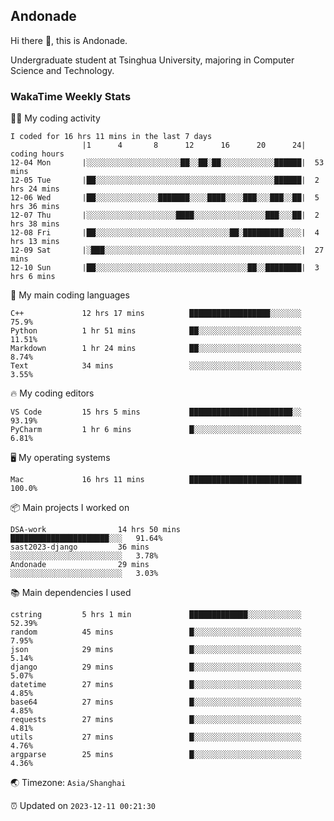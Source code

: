 ## Andonade

Hi there 👋, this is Andonade.

Undergraduate student at Tsinghua University, majoring in Computer Science and Technology.

### WakaTime Weekly Stats

🧑‍💻 My coding activity 

```text
I coded for 16 hrs 11 mins in the last 7 days
          		|1      4       8      12      16      20      24|	coding hours
12-04 Mon		|░░░░░░░░░░░░░░░░░░░░░██░░██░██░░░░░░░░░░░░██████|	53 mins
12-05 Tue		|██░░░░░░░░░░░░░░░░░░░░░░░░░░░░░░░░░░░░░░░░██████|	2 hrs 24 mins
12-06 Wed		|██░░░░░░░░░░░░░░███████░░░░████░░░░███░░░███░░██|	5 hrs 36 mins
12-07 Thu		|░░░░░░░░░░░░░░░░░░░░████░░░░░░░░░░░░░░░░███░░░██|	2 hrs 38 mins
12-08 Fri		|██░░░░░░░░░░░░░░░░░░░░░░░░░░░░░░██░█████████░░░░|	4 hrs 13 mins
12-09 Sat		|░███░░░░░░░░░░░░░░░░░░░░░░░░░░░░░░░░░░░░░░░░░░░░|	27 mins
12-10 Sun		|██░░░░░░░░░░░░░░░░░░░░░░░░░░░░░░░░░░██░░████████|	3 hrs 6 mins
```

🌱 My main coding languages 

```text
C++            	12 hrs 17 mins      	██████████████████░░░░░░░	75.9%
Python         	1 hr 51 mins        	██░░░░░░░░░░░░░░░░░░░░░░░	11.51%
Markdown       	1 hr 24 mins        	██░░░░░░░░░░░░░░░░░░░░░░░	8.74%
Text           	34 mins             	░░░░░░░░░░░░░░░░░░░░░░░░░	3.55%
```

🔥 My coding editors 

```text
VS Code        	15 hrs 5 mins       	███████████████████████░░	93.19%
PyCharm        	1 hr 6 mins         	█░░░░░░░░░░░░░░░░░░░░░░░░	6.81%
```

🖥️ My operating systems 

```text
Mac            	16 hrs 11 mins      	█████████████████████████	100.0%
```

📦 Main projects I worked on 

```text
DSA-work            	14 hrs 50 mins      	██████████████████████░░░	91.64%
sast2023-django     	36 mins             	░░░░░░░░░░░░░░░░░░░░░░░░░	3.78%
Andonade            	29 mins             	░░░░░░░░░░░░░░░░░░░░░░░░░	3.03%
```

📚 Main dependencies I used 

```text
cstring        	5 hrs 1 min         	█████████████░░░░░░░░░░░░	52.39%
random         	45 mins             	█░░░░░░░░░░░░░░░░░░░░░░░░	7.95%
json           	29 mins             	█░░░░░░░░░░░░░░░░░░░░░░░░	5.14%
django         	29 mins             	█░░░░░░░░░░░░░░░░░░░░░░░░	5.07%
datetime       	27 mins             	█░░░░░░░░░░░░░░░░░░░░░░░░	4.85%
base64         	27 mins             	█░░░░░░░░░░░░░░░░░░░░░░░░	4.85%
requests       	27 mins             	█░░░░░░░░░░░░░░░░░░░░░░░░	4.81%
utils          	27 mins             	█░░░░░░░░░░░░░░░░░░░░░░░░	4.76%
argparse       	25 mins             	█░░░░░░░░░░░░░░░░░░░░░░░░	4.36%
```

🌏 Timezone: `Asia/Shanghai`

⏰ Updated on `2023-12-11 00:21:30`